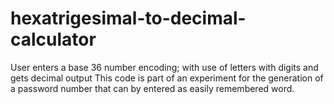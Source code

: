 # hexatrigesimal-to-decimal-calculator
User enters a base 36 number encoding; with use of letters with digits and gets decimal output 
This code is part of an experiment for the generation of a password number that can by entered as easily remembered word.
